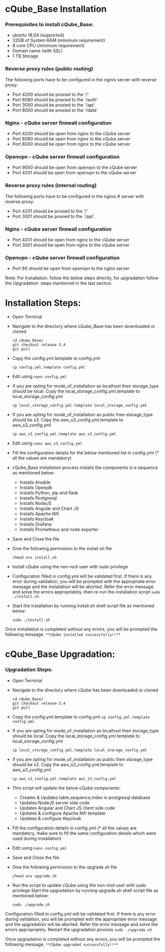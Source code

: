 # cQube_Base Installation
###  Prerequisites to install cQube_Base:

- ubuntu 18.04 (supported)
- 32GB of System RAM (minimum requirement)
- 8 core CPU (minimum requirement)
- Domain name (with SSL)
- 1 TB Storage
### Reverse proxy rules (public routing)
The following ports have to be configured in the nginix server with reverse proxy:

- Port 4200 should be proxied to the '/'
- Port 8080 should be proxied to the '/auth'
- Port 3000 should be proxied to the '/api'
- Port 8000 should be proxied to the '/data'

### Nginx - cQube server firewall configuration

- Port 4200 should be open from nginx to the cQube server
- Port 8080 should be open from nginx to the cQube server
- Port 8000 should be open from nginx to the cQube server
### Openvpn - cQube server firewall configuration

- Port 9000 should be open from openvpn to the cQube server
- Port 4201 should be open from openvpn to the cQube server

### Reverse proxy rules (internal routing)
The following ports have to be configured in the nginix # server with reverse proxy:

- Port 4201 should be proxied to the '/'
- Port 3001 should be proxied to the '/api'

### Nginx - cQube server firewall configuration

- Port 4201 should be open from nginx to the cQube server
- Port 3001 should be open from nginx to the cQube server 

### Openvpn - cQube server firewall configuration

- Port 80 should be open from openvpn to the nginx server

Note: For Installation: follow the below steps directly, for upgradation follow the Upgradation: steps mentioned in the last section.


# Installation Steps:
- Open Terminal
- Navigate to the directory where cQube_Base has been downloaded or cloned 
  ```
  cd cQube_Base/
  git checkout release-3.4
  git pull
  ```
- Copy the config.yml.template to config.yml 
  ```
  cp config.yml.template config.yml
  ```
- Edit using ```nano config.yml```
- If you are opting for mode_of_installation as localhost then storage_type should be local. Copy the local_storage_config.yml.template to local_storage_config.yml  
  ```
  cp local_storage_config.yml.template local_storage_config.yml
  ```
- If you are opting for mode_of_installation as public then storage_type should be s3. Copy the aws_s3_config.yml.template to aws_s3_config.yml 
  ```
  cp aws_s3_config.yml.template aws_s3_config.yml
  ```
- Edit using ```nano aws_s3_config.yml```

- Fill the configuration details for the below mentioned list in config.yml (* all the values are mandatory)
- cQube_Base installation process installs the components in a sequence as mentioned below:
  - Installs Ansible
  - Installs Openjdk
  - Installs Python, pip and flask
  - Installs Postgresql
  - Installs NodeJS
  - Installs Angular and Chart JS
  - Installs Apache Nifi
  - Installs Keycloak
  - Installs Grafana
  - Installs Prometheus and node exporter
- Save and Close the file


- Give the following permission to the install.sh file

  ```
  chmod u+x install.sh
  ```

- Install cQube using the non-root user with sudo privilege

- Configuration filled in config.yml will be validated first. If there is any error during validation, you will be prompted with the appropriate error message and the installation will be aborted. Refer the error message and solve the errors appropriately, then re-run the installation script ```sudo ./install.sh```

- Start the installation by running install.sh shell script file as mentioned below:

  ```
  sudo ./install.sh
  ```

Once installation is completed without any errors, you will be prompted the following message. 
```**CQube installed successfully!!**```


# cQube_Base Upgradation:
### Upgradation Steps:

- Open Terminal
- Navigate to the directory where cQube has been downloaded or cloned
  ```
  cd cQube_Base/
  git checkout release-3.4
  git pull
  ```
- Copy the config.yml.template to config.yml ```cp config.yml.template config.yml```
- If you are opting for mode_of_installation as localhost then storage_type should be local. Copy the local_storage_config.yml.template to local_storage_config.yml  
  ```
  cp local_storage_config.yml.template local_storage_config.yml
  ```
- If you are opting for mode_of_installation as public then storage_type should be s3. Copy the aws_s3_config.yml.template to aws_s3_config.yml 
  ```
  cp aws_s3_config.yml.template aws_s3_config.yml
  ```
- This script will update the below cQube components:

  - Creates & Updates table,sequence,index in postgresql database
  - Updates NodeJS server side code
  - Updates Angular and Chart JS client side code
  - Updates & configure Apache Nifi template
  - Updates & configure Keycloak
- Fill the configuration details in config.yml (* all the values are mandatory, make sure to fill the same configuration details which were used during installation)

- Edit using ```nano config.yml```

- Save and Close the file

- Give the following permission to the upgrade.sh file

  ```
  chmod u+x upgrade.sh
  ```
- Run the script to update cQube using the non-root user with sudo privilege
Start the upgradation by running upgrade.sh shell script file as mentioned below:
  ```
  sudo ./upgrade.sh
  ```

Configuration filled in config.yml will be validated first. If there is any error during validation, you will be prompted with the appropriate error message and the upgradation will be aborted. Refer the error message and solve the errors appropriately. Restart the upgradation process ```sudo ./upgrade.sh```

Once upgradation is completed without any errors, you will be prompted the following message. ```**CQube upgraded successfully!!**```

